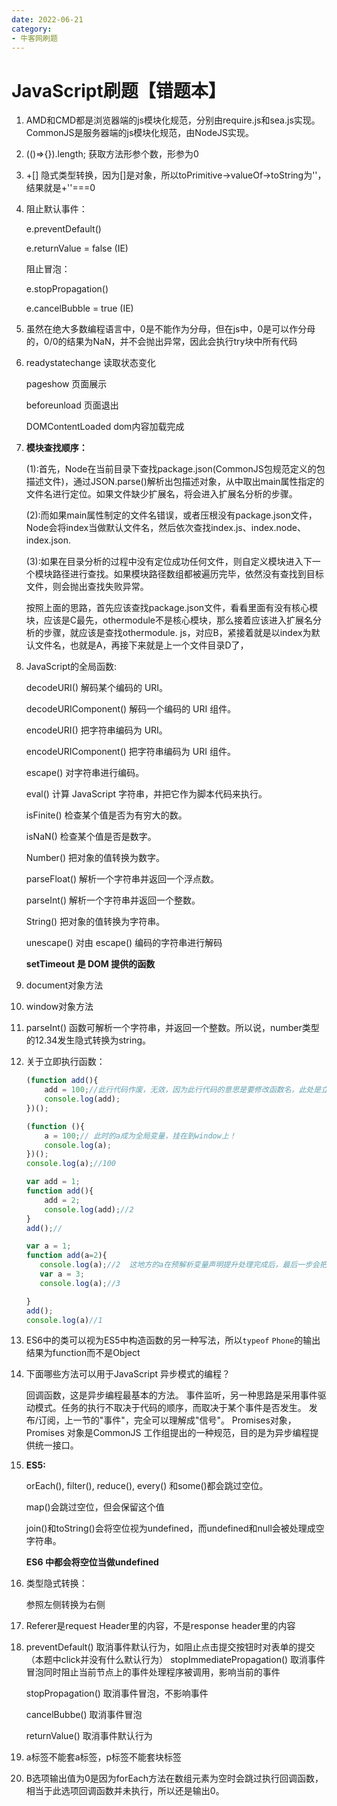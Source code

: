 ```yaml
---
date: 2022-06-21
category:
- 牛客网刷题
---
```


# JavaScript刷题【错题本】

1. AMD和CMD都是浏览器端的js模块化规范，分别由require.js和sea.js实现。 CommonJS是服务器端的js模块化规范，由NodeJS实现。

2. (()=>{}).length; 获取方法形参个数，形参为0

3. +[] 隐式类型转换，因为[]是对象，所以toPrimitive->valueOf->toString为''，结果就是+''===0

4. 阻止默认事件：

   e.preventDefault()

   e.returnValue = false (IE)

   阻止冒泡：

   e.stopPropagation()

   e.cancelBubble = true (IE)

5. 虽然在绝大多数编程语言中，0是不能作为分母，但在js中，0是可以作分母的，0/0的结果为NaN，并不会抛出异常，因此会执行try块中所有代码

6. readystatechange 读取状态变化

   pageshow 页面展示

   beforeunload 页面退出

   DOMContentLoaded dom内容加载完成

7. **模块查找顺序：**

   (1):首先，Node在当前目录下查找package.json(CommonJS包规范定义的包描述文件)，通过JSON.parse()解析出包描述对象，从中取出main属性指定的文件名进行定位。如果文件缺少扩展名，将会进入扩展名分析的步骤。 　　

   (2):而如果main属性制定的文件名错误，或者压根没有package.json文件，Node会将index当做默认文件名，然后依次查找index.js、index.node、index.json. 　　

   (3):如果在目录分析的过程中没有定位成功任何文件，则自定义模块进入下一个模块路径进行查找。如果模块路径数组都被遍历完毕，依然没有查找到目标文件，则会抛出查找失败异常。 　　

   按照上面的思路，首先应该查找package.json文件，看看里面有没有核心模块，应该是C最先，othermodule不是核心模块，那么接着应该进入扩展名分析的步骤，就应该是查找othermodule. js，对应B，紧接着就是以index为默认文件名，也就是A，再接下来就是上一个文件目录D了，

8. JavaScript的全局函数:

   decodeURI() 解码某个编码的 URI。

   decodeURIComponent() 解码一个编码的 URI 组件。

   encodeURI() 把字符串编码为 URI。

   encodeURIComponent() 把字符串编码为 URI 组件。

   escape() 对字符串进行编码。

   eval() 计算 JavaScript 字符串，并把它作为脚本代码来执行。

   isFinite() 检查某个值是否为有穷大的数。

   isNaN() 检查某个值是否是数字。

   Number() 把对象的值转换为数字。

   parseFloat() 解析一个字符串并返回一个浮点数。

   parseInt() 解析一个字符串并返回一个整数。

   String() 把对象的值转换为字符串。

   unescape() 对由 escape() 编码的字符串进行解码

   **setTimeout 是 DOM 提供的函数**

9. document对象方法

10. window对象方法

11. parseInt() 函数可解析一个字符串，并返回一个整数。所以说，number类型的12.34发生隐式转换为string。

12. 关于立即执行函数：

    ```js
    (function add(){
        add = 100;//此行代码作废，无效，因为此行代码的意思是要修改函数名，此处是立即执行函数，不允许被修改！
        console.log(add);
    })();
    ```

    ```js
    (function (){
        a = 100;// 此时的a成为全局变量，挂在到window上！
        console.log(a);
    })();
    console.log(a);//100
    ```

    ```js
    var add = 1;
    function add(){
        add = 2;
        console.log(add);//2
    }
    add();//
    ```

    ```js
    var a = 1;
    function add(a=2){  
       console.log(a);//2  这地方的a在预解析变量声明提升处理完成后，最后一步会把同名的参数a的值2，赋值给变量a
       var a = 3;
       console.log(a);//3
    
    }
    add();
    console.log(a)//1 
    ```

13. ES6中的类可以视为ES5中构造函数的另一种写法，所以`typeof` `Phone`的输出结果为function而不是Object

14. 下面哪些方法可以用于JavaScript 异步模式的编程？

    回调函数，这是异步编程最基本的方法。
    事件监听，另一种思路是采用事件驱动模式。任务的执行不取决于代码的顺序，而取决于某个事件是否发生。
    发布/订阅，上一节的"事件"，完全可以理解成"信号"。
    Promises对象，Promises 对象是CommonJS 工作组提出的一种规范，目的是为异步编程提供统一接口。

15. **ES5:**

    orEach(), filter(), reduce(), every() 和some()都会跳过空位。

    map()会跳过空位，但会保留这个值

    join()和toString()会将空位视为undefined，而undefined和null会被处理成空字符串。

    **ES6 中都会将空位当做undefined**

16. 类型隐式转换：

    参照左侧转换为右侧

17. Referer是request Header里的内容，不是response header里的内容

18. preventDefault()    取消事件默认行为，如阻止点击提交按钮时对表单的提交（本题中click并没有什么默认行为）
    stopImmediatePropagation()   取消事件冒泡同时阻止当前节点上的事件处理程序被调用，影响当前的事件

    stopPropagation()   取消事件冒泡，不影响事件

    cancelBubbe()     取消事件冒泡

    returnValue()      取消事件默认行为

19. a标签不能套a标签，p标签不能套块标签

20. B选项输出值为0是因为forEach方法在数组元素为空时会跳过执行回调函数，相当于此选项回调函数并未执行，所以还是输出0。
